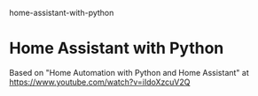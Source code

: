 home-assistant-with-python
# Home Assistant with Python

Based on "Home Automation with Python and Home Assistant" at https://www.youtube.com/watch?v=iIdoXzcuV2Q
